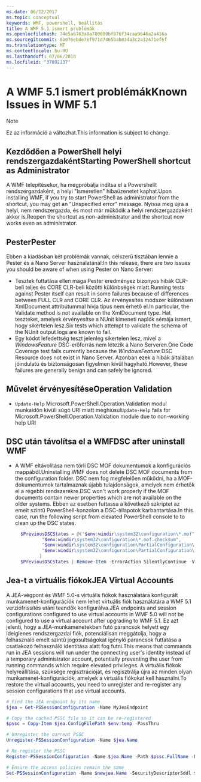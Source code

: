 ```yaml
---
ms.date: 06/12/2017
ms.topic: conceptual
keywords: WMF, powershell, beállítás
title: A WMF 5.1 ismert problémák
ms.openlocfilehash: 74e5a6763a8a780000bf876f34caa9646a2a416a
ms.sourcegitcommit: 8b076ebde7ef971d7465bab834a3c2a32471ef6f
ms.translationtype: MT
ms.contentlocale: hu-HU
ms.lasthandoff: 07/06/2018
ms.locfileid: "37892137"
---
```

# <a name="known-issues-in-wmf-51"></a><span data-ttu-id="3dca6-103">A WMF 5.1 ismert problémák</span><span class="sxs-lookup"><span data-stu-id="3dca6-103">Known Issues in WMF 5.1</span></span>

> [!Note]
> <span data-ttu-id="3dca6-104">Ez az információ a változhat.</span><span class="sxs-lookup"><span data-stu-id="3dca6-104">This information is subject to change.</span></span>

## <a name="starting-powershell-shortcut-as-administrator"></a><span data-ttu-id="3dca6-105">Kezdődően a PowerShell helyi rendszergazdaként</span><span class="sxs-lookup"><span data-stu-id="3dca6-105">Starting PowerShell shortcut as Administrator</span></span>

<span data-ttu-id="3dca6-106">A WMF telepítésekor, ha megpróbálja indítsa el a Powershellt rendszergazdaként, a helyi "Ismeretlen" hibaüzenetet kaphat.</span><span class="sxs-lookup"><span data-stu-id="3dca6-106">Upon installing WMF, if you try to start PowerShell as administrator from the shortcut, you may get an "Unspecified error" message.</span></span>
<span data-ttu-id="3dca6-107">Nyissa meg újra a helyi, nem rendszergazda, és most már működik a helyi rendszergazdaként akkor is.</span><span class="sxs-lookup"><span data-stu-id="3dca6-107">Reopen the shortcut as non-administrator and the shortcut now works even as administrator.</span></span>

## <a name="pester"></a><span data-ttu-id="3dca6-108">Pester</span><span class="sxs-lookup"><span data-stu-id="3dca6-108">Pester</span></span>

<span data-ttu-id="3dca6-109">Ebben a kiadásban két problémák vannak, célszerű tisztában lennie a Pester és a Nano Server használatánál:</span><span class="sxs-lookup"><span data-stu-id="3dca6-109">In this release, there are two issues you should be aware of when using Pester on Nano Server:</span></span>

- <span data-ttu-id="3dca6-110">Tesztek futtatása ellen maga Pester eredményez bizonyos hibák CLR-beli teljes és CORE CLR-beli közötti különbségek miatt.</span><span class="sxs-lookup"><span data-stu-id="3dca6-110">Running tests against Pester itself can result in some failures because of differences between FULL CLR and CORE CLR.</span></span> <span data-ttu-id="3dca6-111">Az érvényesítés módszer különösen XmlDocument attribútummal hívja típus nem érhető el.</span><span class="sxs-lookup"><span data-stu-id="3dca6-111">In particular, the Validate method is not available on the XmlDocument type.</span></span> <span data-ttu-id="3dca6-112">Hat teszteket, amelyek érvényesítse a NUnit kimeneti naplók sémája ismert, hogy sikertelen lesz.</span><span class="sxs-lookup"><span data-stu-id="3dca6-112">Six tests which attempt to validate the schema of the NUnit output logs are known to fail.</span></span>
- <span data-ttu-id="3dca6-113">Egy kódot lefedettség teszt jelenleg sikertelen lesz, mivel a *WindowsFeature* DSC-erőforrás nem létezik a Nano Serveren.</span><span class="sxs-lookup"><span data-stu-id="3dca6-113">One Code Coverage test fails currently because the *WindowsFeature* DSC Resource does not exist in Nano Server.</span></span> <span data-ttu-id="3dca6-114">Azonban ezek a hibák általában jóindulatú és biztonságosan figyelmen kívül hagyható.</span><span class="sxs-lookup"><span data-stu-id="3dca6-114">However, these failures are generally benign and can safely be ignored.</span></span>

## <a name="operation-validation"></a><span data-ttu-id="3dca6-115">Művelet érvényesítése</span><span class="sxs-lookup"><span data-stu-id="3dca6-115">Operation Validation</span></span>

- <span data-ttu-id="3dca6-116">`Update-Help` Microsoft.PowerShell.Operation.Validation modul munkaidőn kívüli súgó URI miatt meghiúsul</span><span class="sxs-lookup"><span data-stu-id="3dca6-116">`Update-Help` fails for Microsoft.PowerShell.Operation.Validation module due to non-working help URI</span></span>

## <a name="dsc-after-uninstall-wmf"></a><span data-ttu-id="3dca6-117">DSC után távolítsa el a WMF</span><span class="sxs-lookup"><span data-stu-id="3dca6-117">DSC after uninstall WMF</span></span>

- <span data-ttu-id="3dca6-118">A WMF eltávolítása nem törli DSC MOF dokumentumok a konfigurációs mappából.</span><span class="sxs-lookup"><span data-stu-id="3dca6-118">Uninstalling WMF does not delete DSC MOF documents from the configuration folder.</span></span> <span data-ttu-id="3dca6-119">DSC nem fog megfelelően működni, ha a MOF-dokumentumok tartalmaznak újabb tulajdonságok, amelyek nem érhetők el a régebbi rendszerekre.</span><span class="sxs-lookup"><span data-stu-id="3dca6-119">DSC won't work properly if the MOF documents contain newer properties which are not available on the older systems.</span></span> <span data-ttu-id="3dca6-120">Ebben az esetben futtassa a következő szkriptet az emelt szintű PowerShell-konzolon a DSC-állapotok karbantartása.</span><span class="sxs-lookup"><span data-stu-id="3dca6-120">In this case, run the following script from elevated PowerShell console to to clean up the DSC states.</span></span>

  ```powershell
    $PreviousDSCStates = @("$env:windir\system32\configuration\*.mof",
            "$env:windir\system32\configuration\*.mof.checksum",
            "$env:windir\system32\configuration\PartialConfiguration\*.mof",
            "$env:windir\system32\configuration\PartialConfiguration\*.mof.checksum"
           )
    $PreviousDSCStates | Remove-Item -ErrorAction SilentlyContinue -Verbose
  ```

## <a name="jea-virtual-accounts"></a><span data-ttu-id="3dca6-121">Jea-t a virtuális fiókok</span><span class="sxs-lookup"><span data-stu-id="3dca6-121">JEA Virtual Accounts</span></span>

<span data-ttu-id="3dca6-122">A JEA-végpont és WMF 5.0-s virtuális fiókok használatára konfigurált munkamenet-konfigurációk nem lehet virtuális fiók használatára a WMF 5.1 verziófrissítés utáni teendők konfigurálva.</span><span class="sxs-lookup"><span data-stu-id="3dca6-122">JEA endpoints and session configurations configured to use virtual accounts in WMF 5.0 will not be configured to use a virtual account after upgrading to WMF 5.1.</span></span>
<span data-ttu-id="3dca6-123">Ez azt jelenti, hogy a JEA-munkamenetekben futó parancsok helyett egy ideiglenes rendszergazdai fiók, potenciálisan meggátolja, hogy a felhasználó emelt szintű jogosultságokat igénylő parancsok futtatása a csatlakozó felhasználó identitása alatt fog futni.</span><span class="sxs-lookup"><span data-stu-id="3dca6-123">This means that commands run in JEA sessions will run under the connecting user's identity instead of a temporary administrator account, potentially preventing the user from running commands which require elevated privileges.</span></span>
<span data-ttu-id="3dca6-124">A virtuális fiókok helyreállítása, szüksége regisztrációját, és regisztrálja újra az minden olyan munkamenet-konfigurációk, amelyek a virtuális fiókokat kell használni.</span><span class="sxs-lookup"><span data-stu-id="3dca6-124">To restore the virtual accounts, you need to unregister and re-register any session configurations that use virtual accounts.</span></span>

```powershell
# Find the JEA endpoint by its name
$jea = Get-PSSessionConfiguration -Name MyJeaEndpoint

# Copy the cached PSSC file so it can be re-registered
$pssc = Copy-Item $jea.ConfigFilePath $env:temp -PassThru

# Unregister the current PSSC
Unregister-PSSessionConfiguration -Name $jea.Name

# Re-register the PSSC
Register-PSSessionConfiguration -Name $jea.Name -Path $pssc.FullName -Force

# Ensure the access policies remain the same
Set-PSSessionConfiguration -Name $newjea.Name -SecurityDescriptorSddl $jea.SecurityDescriptorSddl
```